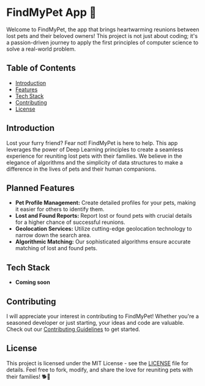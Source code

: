 # FindMyPet App 🐾

Welcome to FindMyPet, the app that brings heartwarming reunions between lost pets and their beloved owners! This project is not just about coding; it's a passion-driven journey to apply the first principles of computer science to solve a real-world problem.

## Table of Contents

- [Introduction](#introduction)
- [Features](#features)
- [Tech Stack](#tech-stack)
- [Contributing](#contributing)
- [License](#license)

## Introduction

Lost your furry friend? Fear not! FindMyPet is here to help. This app leverages the power of Deep Learning principles to create a seamless experience for reuniting lost pets with their families. We believe in the elegance of algorithms and the simplicity of data structures to make a difference in the lives of pets and their human companions.

## Planned Features

- **Pet Profile Management:** Create detailed profiles for your pets, making it easier for others to identify them.
- **Lost and Found Reports:** Report lost or found pets with crucial details for a higher chance of successful reunions.
- **Geolocation Services:** Utilize cutting-edge geolocation technology to narrow down the search area.
- **Algorithmic Matching:** Our sophisticated algorithms ensure accurate matching of lost and found pets.

## Tech Stack

- **Coming soon**

## Contributing

I will appreciate your interest in contributing to FindMyPet! Whether you're a seasoned developer or just starting, your ideas and code are valuable. Check out our [Contributing Guidelines](CONTRIBUTING.md) to get started.

## License

This project is licensed under the MIT License - see the [LICENSE](LICENSE) file for details. Feel free to fork, modify, and share the love for reuniting pets with their families! 🐕🏡
